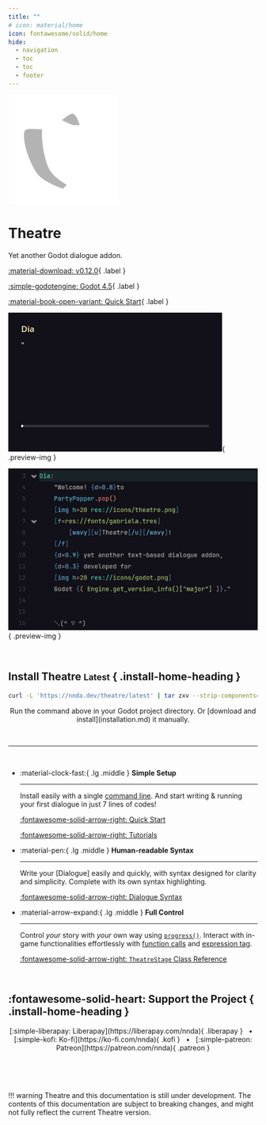 ```yaml
---
title: ""
# icon: material/home
icon: fontawesome/solid/home
hide:
  - navigation
  - toc
  - toc
  - footer
---
```

<p class="hidden">
<link rel="stylesheet" href="assets/stylesheets/home.css">
</p>

<!-- Should've use HTML shouldn't I? -->

<div class="home-header" markdown>

<img src="assets/icons/Theatre.svg" alt="Theatre logo" class="main-logo" width="220">

<div class="right-col" markdown>

<h1 class="home-title">
Theatre
</h1>

<p style="margin: 0;">
Yet another Godot dialogue addon.
</p>

<p markdown>

[:material-download: v0.12.0](https://github.com/nndda/Theatre/archive/refs/tags/0.12.0.zip "Download Theatre."){ .label }

[:simple-godotengine: Godot 4.5](https://godotengine.org/ "Compatible with Godot 4.5 or above."){ .label }

[:material-book-open-variant: Quick Start](quickstart.md "Get started with Theatre."){ .label }

</p>

</div>

</div>


<div class="container" markdown>

<div class="grid card" markdown>

<div class="preview-img-container" markdown>

![Dialogue preview](assets/images/theatre-preview.gif){ .preview-img }

</div>

<div class="preview-img-container" markdown>

![Dialogue preview script](assets/images/dialogue-preview-1.png){ .preview-img }

</div>

</div>

</div>

<br>

<section markdown>

## Install Theatre <small class="label">Latest</small> { .install-home-heading }

```sh { .install-sh-home }
curl -L 'https://nnda.dev/theatre/latest' | tar zxv --strip-components=1
```

<p align="center" markdown>
Run the command above in your Godot project directory.
Or [download and install](installation.md) it manually.
</p>

</section>

<br>

<hr>

<br>

<section class="grid cards features" markdown>

-   :material-clock-fast:{ .lg .middle } **Simple Setup**

    ---

    Install easily with a single [command line](#install-theatre-latest).
    And start writing & running your first dialogue in just 7 lines of codes!

    <div class="flex-space"></div>

    [:fontawesome-solid-arrow-right: Quick Start](quickstart.md)

    [:fontawesome-solid-arrow-right: Tutorials](tutorials/index.md)


-   :material-pen:{ .lg .middle } **Human-readable Syntax**

    ---

    Write your [Dialogue] easily and quickly, with syntax designed for clarity and simplicity. Complete with its own syntax highlighting.

    <div class="flex-space"></div>

    [:fontawesome-solid-arrow-right: Dialogue Syntax](class/dialogue/syntax.md)


-   :material-arrow-expand:{ .lg .middle } **Full Control**

    ---

    Control _your_ story with _your_ own way using [`progress()`](#). Interact with in-game functionalities effortlessly with [function calls](#) and [expression tag](#).

    <div class="flex-space"></div>

    [:fontawesome-solid-arrow-right: `TheatreStage` Class Reference](class/theatrestage/references/index.md)

</section>

<br>

## :fontawesome-solid-heart: Support the Project { .install-home-heading }

<p align="center" markdown class="support-links">
[:simple-liberapay: Liberapay](https://liberapay.com/nnda){ .liberapay }
&nbsp;
•
&nbsp;
[:simple-kofi: Ko-fi](https://ko-fi.com/nnda){ .kofi }
&nbsp;
•
&nbsp;
[:simple-patreon: Patreon](https://patreon.com/nnda){ .patreon }
</p>

<!-- 
<p style="text-align: center;">
    <mark>Comprehensive documentation for class references (properties, methods, signals) are accessible in Godot directly.</mark> Press <kbd>F1</kbd> and search for Theatre classes, or hold <kbd>Ctrl</kbd> and click one of the class in the script to see its documentation page. <del>I'm too lazy to migrate all of that stuff here</del> this site is focused for in-depth tutorials and guides.
</p>
 -->
 
<br>
<br>
<br>


<div class="container" markdown>

!!! warning
    Theatre and this documentation is still under development.
    The contents of this documentation are subject to breaking changes,
    and might not fully reflect the current Theatre version.

</div>
